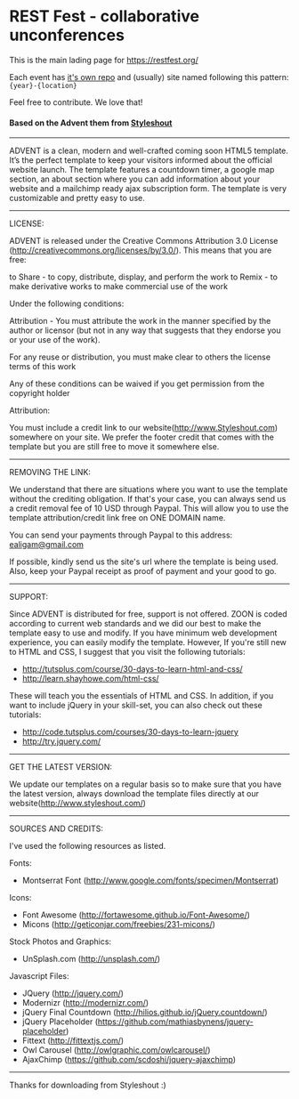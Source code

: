 # REST Fest - collaborative unconferences

This is the main lading page for https://restfest.org/

Each event has [it's own repo](https://github.com/RESTFest?utf8=%E2%9C%93&q=&type=source&language=) and (usually) site named following this pattern: `{year}-{location}`

Feel free to contribute. We love that!

#### Based on the Advent them from [Styleshout](http://www.Styleshout.com)

---

ADVENT is a clean, modern and well-crafted coming soon HTML5 template. It’s the perfect template 
to keep your visitors informed about the official website launch. The template features a 
countdown timer, a google map section, an about section where you can add information about 
your website and a mailchimp ready ajax subscription form. The template is very customizable 
and pretty easy to use.

---

LICENSE:

ADVENT is released under the Creative Commons Attribution 3.0 License
(http://creativecommons.org/licenses/by/3.0/). This means that you are free:

   to Share - to copy, distribute, display, and perform the work
   to Remix - to make derivative works
   to make commercial use of the work 

Under the following conditions:

   Attribution - You must attribute the work in the manner specified by the 
   author or licensor (but not in any way that suggests that they endorse you 
   or your use of the work). 

   For any reuse or distribution, you must make clear to others the license 
   terms of this work

   Any of these conditions can be waived if you get permission from the 
   copyright holder

Attribution: 
	
   You must include a credit link to our website(http://www.Styleshout.com) somewhere on
   your site. We prefer the footer credit that comes with the template but you are still 
   free to move it somewhere else.


-----------------------------------------------------------------------------------------------------


REMOVING THE LINK:

We understand that there are situations where you want to use the template without the 
crediting obligation. If that's your case, you can always send us a 
credit removal fee of 10 USD through Paypal. This will allow you to use the 
template attribution/credit link free on ONE DOMAIN name. 

You can send your payments through Paypal to this address: ealigam@gmail.com

If possible, kindly send us the site's url where the template is being used. 
Also, keep your Paypal receipt as proof of payment and your good to go.


------------------------------------------------------------------------------------------------------ 


SUPPORT:
    
Since ADVENT is distributed for free, support is not offered. ZOON is coded according 
to current web standards and we did our best to make the template easy to use and modify.
If you have minimum web development experience, you can easily modify the template. 
However, If you're still new to HTML and CSS, I suggest that you visit the 
following tutorials:

 - http://tutsplus.com/course/30-days-to-learn-html-and-css/
 - http://learn.shayhowe.com/html-css/

These will teach you the essentials of HTML and CSS. In addition, if you want to include
jQuery in your skill-set, you can also check out these tutorials: 

 - http://code.tutsplus.com/courses/30-days-to-learn-jquery
 - http://try.jquery.com/


------------------------------------------------------------------------------------------------------ 


GET THE LATEST VERSION:

We update our templates on a regular basis so to make sure that you have the latest version, 
always download the template files directly at our website(http://www.styleshout.com/)



-------------------------------------------------------------------------------------------------------


SOURCES AND CREDITS:

I've used the following resources as listed.

Fonts:
 - Montserrat Font (http://www.google.com/fonts/specimen/Montserrat)

Icons:
 - Font Awesome (http://fortawesome.github.io/Font-Awesome/)
 - Micons (http://geticonjar.com/freebies/231-micons/)

Stock Photos and Graphics:
 - UnSplash.com (http://unsplash.com/)
 
Javascript Files:

 - JQuery (http://jquery.com/)
 - Modernizr (http://modernizr.com/)
 - jQuery Final Countdown (http://hilios.github.io/jQuery.countdown/)
 - jQuery Placeholder (https://github.com/mathiasbynens/jquery-placeholder)
 - Fittext (http://fittextjs.com/)
 - Owl Carousel (http://owlgraphic.com/owlcarousel/)
 - AjaxChimp (https://github.com/scdoshi/jquery-ajaxchimp)

--------------------------------------------------------------------------------------------------------- 


Thanks for downloading from Styleshout :)
  


